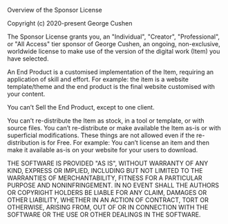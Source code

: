 Overview of the Sponsor License

Copyright (c) 2020-present George Cushen

The Sponsor License grants you, an "Individual", "Creator", "Professional", or "All Access" tier sponsor of George Cushen, an ongoing, non-exclusive, worldwide license to make use of the version of the digital work (Item) you have selected.

An End Product is a customised implementation of the Item, requiring an application of skill and effort. For example: the item is a website template/theme and the end product is the final website customised with your content.

You can’t Sell the End Product, except to one client.

You can’t re-distribute the Item as stock, in a tool or template, or with source files. You can’t re-distribute or make available the Item as-is or with superficial modifications. These things are not allowed even if the re-distribution is for Free. For example: You can’t license an item and then make it available as-is on your website for your users to download.

THE SOFTWARE IS PROVIDED "AS IS", WITHOUT WARRANTY OF ANY KIND, EXPRESS OR
IMPLIED, INCLUDING BUT NOT LIMITED TO THE WARRANTIES OF MERCHANTABILITY,
FITNESS FOR A PARTICULAR PURPOSE AND NONINFRINGEMENT. IN NO EVENT SHALL THE
AUTHORS OR COPYRIGHT HOLDERS BE LIABLE FOR ANY CLAIM, DAMAGES OR OTHER
LIABILITY, WHETHER IN AN ACTION OF CONTRACT, TORT OR OTHERWISE, ARISING FROM,
OUT OF OR IN CONNECTION WITH THE SOFTWARE OR THE USE OR OTHER DEALINGS IN THE
SOFTWARE.
